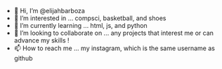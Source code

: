 - 👋 Hi, I’m @elijahbarboza
- 👀 I’m interested in ... compsci, basketball, and shoes 
- 🌱 I’m currently learning ... html, js, and python 
- 💞️ I’m looking to collaborate on ... any projects that interest me or can advance my skills ! 
- 📫 How to reach me ... my instagram, which is the same username as github

<!---
elijahbarboza/elijahbarboza is a ✨ special ✨ repository because its `README.md` (this file) appears on your GitHub profile.
You can click the Preview link to take a look at your changes.
--->
